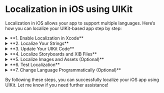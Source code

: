 # Localization in iOS using UIKit

Localization in iOS allows your app to support multiple languages. Here’s how you can localize your UIKit-based app step by step:

<details>
<summary>**1. Enable Localization in Xcode**</summary>

1. Open your project in Xcode.
2. Select your project file in the **Project Navigator**.
3. Go to the **Info** tab.
4. Under **Localizations**, click the `+` button to add the languages you want to support.

</details>

<details>
<summary>**2. Localize Your Strings**</summary>

### Create a `Localizable.strings` File:
1. Right-click on the **Supporting Files** folder (or any folder in your project) and select **New File**.
2. Choose **Strings File** and name it `Localizable.strings`.

### Add Translations:
1. Select the `Localizable.strings` file in the Project Navigator.
2. Click the **Localize...** button in the File Inspector.
3. Choose the languages you want to localize (e.g., English, Spanish). Xcode will create separate `.strings` files for each language.

Example:
- **English (Base):**
  ```swift
  "welcome_message" = "Welcome!";
  "logout_button" = "Logout";
  ```
- **Spanish:**
  ```swift
  "welcome_message" = "¡Bienvenido!";
  "logout_button" = "Cerrar sesión";
  ```

</details>

<details>
<summary>**3. Update Your UIKit Code**</summary>

Use `NSLocalizedString` to fetch localized strings in your app:
```swift
label.text = NSLocalizedString("welcome_message", comment: "Welcome message on the home screen")
button.setTitle(NSLocalizedString("logout_button", comment: "Logout button title"), for: .normal)
```

</details>

<details>
<summary>**4. Localize Storyboards and XIB Files**</summary>

1. Open your storyboard or XIB file.
2. Select the file in the **Project Navigator**.
3. In the **File Inspector**, check the **Base Internationalization** checkbox (if not already enabled).
4. Click the **Localize...** button and choose the languages to localize.
5. Xcode will generate separate `.strings` files for each storyboard/XIB file for each language. Edit these files to provide translations for UI elements.

</details>

<details>
<summary>**5. Localize Images and Assets (Optional)**</summary>

1. In the **Assets.xcassets** folder, select the image or asset.
2. Click the **Localize** button in the File Inspector.
3. Add different versions of the image for each language.

</details>

<details>
<summary>**6. Test Localization**</summary>

1. Go to **Scheme Menu > Edit Scheme > Run > Options**.
2. Under **Application Language**, select the language you want to test.
3. Run the app in the simulator or on a device to see the localized content.

</details>

<details>
<summary>**7. Change Language Programmatically (Optional)**</summary>

To allow users to change the app’s language within the app:

1. Create a mechanism to load the appropriate `.strings` file based on the selected language.
2. Use the `Bundle` class to load strings for the selected language:

```swift
extension Bundle {
    private static var onLanguageDispatchOnce: Void = {
        object_setClass(Bundle.main, CustomBundle.self)
    }()

    var localizedBundle: Bundle? {
        return objc_getAssociatedObject(self, &bundleKey) as? Bundle
    }

    public static func setLanguage(_ language: String) {
        objc_setAssociatedObject(Bundle.main, &bundleKey, Bundle(path: Bundle.main.path(forResource: language, ofType: "lproj") ?? ""), .OBJC_ASSOCIATION_RETAIN_NONATOMIC)
        onLanguageDispatchOnce
    }
}

class CustomBundle: Bundle {
    override func localizedString(forKey key: String, value: String?, table tableName: String?) -> String {
        return (self.localizedBundle ?? self).localizedString(forKey: key, value: value, table: tableName)
    }
}
```

Call `Bundle.setLanguage("es")` to switch to Spanish, for example.
https://chatgpt.com/share/678240ac-6c34-800d-a7f5-6133b9d17a38
https://medium.com/@itsuki.enjoy/localization-in-ios-swift-6b3a7735bd1a

</details>

By following these steps, you can successfully localize your iOS app using UIKit. Let me know if you need further assistance!

